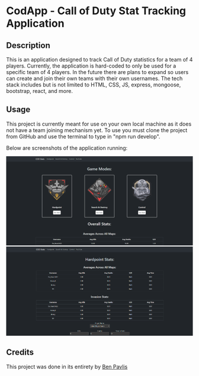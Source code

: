 # CodApp - Call of Duty Stat Tracking Application
## Description
This is an application designed to track Call of Duty statistics for a team of 4 players. Currently, the application is hard-coded to only be used for a specific team of 4 players. In the future there are plans to expand so users can create and join their own teams with their own usernames. The tech stack includes but is not limited to HTML, CSS, JS, express, mongoose, bootstrap, react, and more.   
## Usage
This project is currently meant for use on your own local machine as it does not have a team joining mechanism yet. To use you must clone the project from GitHub and use the terminal to type in "npm run develop".

Below are screenshots of the application running:

![screenshot 1 of homepage](./client/assets/codAppScreenshot1.png)
![screenshot 2 of homepage](./client/assets/codAppScreenshot2.png)

## Credits
This project was done in its entirety by [Ben Pavlis](https://github.com/bpavlis)